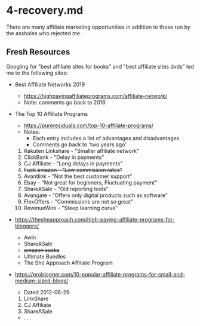 
# 4-recovery.md

There are many affiliate marketing opportunities in addition to those run by the assholes who rejected me.

## Fresh Resources

Googling for "best affiliate sites for books" and "best affiliate sites dvds" led me to the following sites:

- Best Affiliate Networks 2019
  - https://highpayingaffiliateprograms.com/affiliate-network/
  - Note: comments go back to 2016

- The Top 10 Affiliate Programs
  - https://pureresiduals.com/top-10-affiliate-programs/
  - Notes:
    - Each entry includes a list of advantages and disadvantages
    - Comments go back to 'two years ago'
  1. Rakuten Linkshare - "Smaller affiliate network"
  2. ClickBank - "Delay in payments"
  3. CJ Affiliate - "Long delays in payments"
  4. ~~Fuck amazon - "Low commission rates"~~
  5. Avantlink - "Not the best customer support"
  6. Ebay - "Not great for beginners, Fluctuating payment"
  7. ShareASale - "Old reporting tools"
  8. Avangate - "Offers only digital products such as software"
  9. FlexOffers - "Commissions are not so great"
  10. RevenueWire - "Steep learning curve"

- https://thesheapproach.com/high-paying-affiliate-programs-for-bloggers/
  - Awin
  - ShareASale
  - ~~amazon sucks~~
  - Ultimate Bundles
  - The She Approach Affiliate Program

- https://problogger.com/10-popular-affiliate-programs-for-small-and-medium-sized-blogs/
  - Dated 2012-06-29
  1. LinkShare
  2. CJ Affiliate
  3. ShareASale
  - . . .


